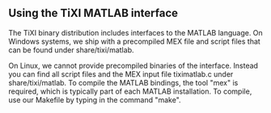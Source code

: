 Using the TiXI MATLAB interface
-------------------------------

The TiXI binary distribution includes interfaces to the MATLAB language. On Windows systems, we ship
with a precompiled MEX file and script files that can be found under share/tixi/matlab.

On Linux, we cannot provide precompiled binaries of the interface. Instead you can find all
script files and the MEX input file tiximatlab.c under share/tixi/matlab. To compile the
MATLAB bindings, the tool "mex" is required, which is typically part of each MATLAB installation.
To compile, use our Makefile by typing in the command "make".
